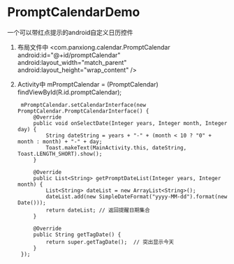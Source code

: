 # PromptCalendarDemo
一个可以带红点提示的android自定义日历控件

1. 布局文件中
<com.panxiong.calendar.PromptCalendar
        android:id="@+id/promptCalendar"
        android:layout_width="match_parent"
        android:layout_height="wrap_content" />
        
2. Activity中
        mPromptCalendar = (PromptCalendar) findViewById(R.id.promptCalendar);

        mPromptCalendar.setCalendarInterface(new PromptCalendar.PromptCalendarInterface() {
            @Override
            public void onSelectDate(Integer years, Integer month, Integer day) {
                String dateString = years + "-" + (month < 10 ? "0" + month : month) + "-" + day;
                Toast.makeText(MainActivity.this, dateString, Toast.LENGTH_SHORT).show();
            }

            @Override
            public List<String> getPromptDateList(Integer years, Integer month) {
                List<String> dateList = new ArrayList<String>();
                dateList.add(new SimpleDateFormat("yyyy-MM-dd").format(new Date()));
                return dateList; // 返回提醒日期集合
            }

            @Override
            public String getTagDate() {
                return super.getTagDate();  // 突出显示今天
            }
        });

